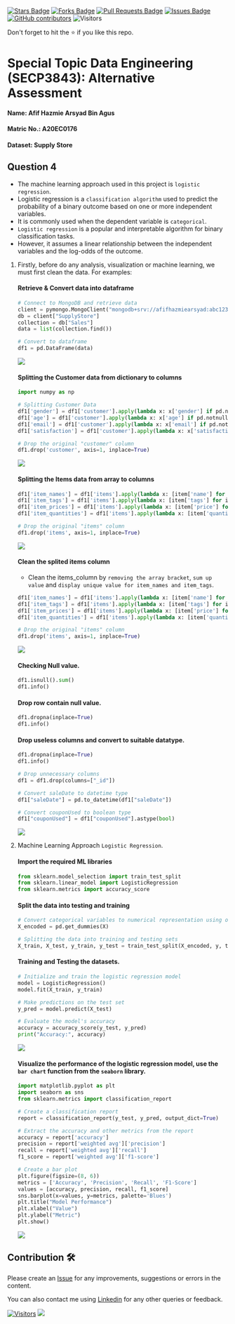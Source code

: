 <a href="https://github.com/drshahizan/SECP3843/stargazers"><img src="https://img.shields.io/github/stars/drshahizan/SECP3843" alt="Stars Badge"/></a>
<a href="https://github.com/drshahizan/SECP3843/network/members"><img src="https://img.shields.io/github/forks/drshahizan/SECP3843" alt="Forks Badge"/></a>
<a href="https://github.com/drshahizan/SECP3843/pulls"><img src="https://img.shields.io/github/issues-pr/drshahizan/SECP3843" alt="Pull Requests Badge"/></a>
<a href="https://github.com/drshahizan/SECP3843/issues"><img src="https://img.shields.io/github/issues/drshahizan/SECP3843" alt="Issues Badge"/></a>
<a href="https://github.com/drshahizan/SECP3843/graphs/contributors"><img alt="GitHub contributors" src="https://img.shields.io/github/contributors/drshahizan/SECP3843?color=2b9348"></a>
![Visitors](https://api.visitorbadge.io/api/visitors?path=https%3A%2F%2Fgithub.com%2Fdrshahizan%2FSECP3843&labelColor=%23d9e3f0&countColor=%23697689&style=flat)

Don't forget to hit the :star: if you like this repo.

# Special Topic Data Engineering (SECP3843): Alternative Assessment

#### Name: Afif Hazmie Arsyad Bin Agus
#### Matric No.: A20EC0176
#### Dataset: Supply Store

## Question 4
   - The machine learning approach used in this project is `logistic regression`.
   - Logistic regression is a `classification algorithm` used to predict the probability of a binary outcome based on one or more independent variables.
   - It is commonly used when the dependent variable is `categorical`.
   - `Logistic regression` is a popular and interpretable algorithm for binary classification tasks.
   - However, it assumes a linear relationship between the independent variables and the log-odds of the outcome.

   1. Firstly, before do any analysis, visualization or machine learning, we must first clean the data. For examples:

      #### Retrieve & Convert data into dataframe
      ```python
      # Connect to MongoDB and retrieve data
      client = pymongo.MongoClient("mongodb+srv://afifhazmiearsyad:abc123456789@noctua.bw9bvzx.mongodb.net/")
      db = client["SupplyStore"]
      collection = db["Sales"]
      data = list(collection.find())
      
      # Convert to dataframe
      df1 = pd.DataFrame(data)
      ```
      <img src="https://github.com/drshahizan/SECP3843/blob/main/submission/AfifHazmie/question4/files/images/df1.jpg">

      #### Splitting the Customer data from dictionary to columns
      ```python
      import numpy as np

      # Splitting Customer Data
      df1['gender'] = df1['customer'].apply(lambda x: x['gender'] if pd.notnull(x) else np.nan)
      df1['age'] = df1['customer'].apply(lambda x: x['age'] if pd.notnull(x) else np.nan)
      df1['email'] = df1['customer'].apply(lambda x: x['email'] if pd.notnull(x) else np.nan)
      df1['satisfaction'] = df1['customer'].apply(lambda x: x['satisfaction'] if pd.notnull(x) else np.nan)
      
      # Drop the original "customer" column
      df1.drop('customer', axis=1, inplace=True)
      ```
      <img src="https://github.com/drshahizan/SECP3843/blob/main/submission/AfifHazmie/question4/files/images/customersplit.jpg">

      #### Splitting the Items data from array to columns
      ```python
      df1['item_names'] = df1['items'].apply(lambda x: [item['name'] for item in x] if isinstance(x, list) else [])
      df1['item_tags'] = df1['items'].apply(lambda x: [item['tags'] for item in x] if isinstance(x, list) else [])
      df1['item_prices'] = df1['items'].apply(lambda x: [item['price'] for item in x] if isinstance(x, list) else [])
      df1['item_quantities'] = df1['items'].apply(lambda x: [item['quantity'] for item in x] if isinstance(x, list) else [])
      
      # Drop the original "items" column
      df1.drop('items', axis=1, inplace=True)
      ```
      <img src="https://github.com/drshahizan/SECP3843/blob/main/submission/AfifHazmie/question4/files/images/itemsplit.jpg">

      #### Clean the splited items column 
      - Clean the items_column by `removing the array bracket`, `sum up value` and `display unique value for item_names and item_tags`.
      ```python
      df1['item_names'] = df1['items'].apply(lambda x: [item['name'] for item in x] if isinstance(x, list) else [])
      df1['item_tags'] = df1['items'].apply(lambda x: [item['tags'] for item in x] if isinstance(x, list) else [])
      df1['item_prices'] = df1['items'].apply(lambda x: [item['price'] for item in x] if isinstance(x, list) else [])
      df1['item_quantities'] = df1['items'].apply(lambda x: [item['quantity'] for item in x] if isinstance(x, list) else [])
      
      # Drop the original "items" column
      df1.drop('items', axis=1, inplace=True)
      ```
      <img src="https://github.com/drshahizan/SECP3843/blob/main/submission/AfifHazmie/question4/files/images/itemclean.jpg">

      #### Checking Null value.
      ```python
      df1.isnull().sum()
      df1.info()
      ```

      #### Drop row contain null value.
      ```python
      df1.dropna(inplace=True)
      df1.info()
      ```

      #### Drop useless columns and convert to suitable datatype.
      ```python
      df1.dropna(inplace=True)
      df1.info()

      # Drop unnecessary columns
      df1 = df1.drop(columns=["_id"])
      
      # Convert saleDate to datetime type
      df1["saleDate"] = pd.to_datetime(df1["saleDate"])
      
      # Convert couponUsed to boolean type
      df1["couponUsed"] = df1["couponUsed"].astype(bool)
      ```
      <img src="https://github.com/drshahizan/SECP3843/blob/main/submission/AfifHazmie/question4/files/images/cleandata.jpg">
      
   2. Machine Learning Approach `Logistic Regression`.
      #### Import the required ML libraries
      ```python
      from sklearn.model_selection import train_test_split
      from sklearn.linear_model import LogisticRegression
      from sklearn.metrics import accuracy_score
      ```

      #### Split the data into testing and training
      ```python
      # Convert categorical variables to numerical representation using one-hot encoding
      X_encoded = pd.get_dummies(X)
      
      # Splitting the data into training and testing sets
      X_train, X_test, y_train, y_test = train_test_split(X_encoded, y, test_size=0.2, random_state=42)
      ```

      #### Training and Testing the datasets.
      ```python
      # Initialize and train the logistic regression model
      model = LogisticRegression()
      model.fit(X_train, y_train)
      
      # Make predictions on the test set
      y_pred = model.predict(X_test)
      
      # Evaluate the model's accuracy
      accuracy = accuracy_score(y_test, y_pred)
      print("Accuracy:", accuracy)
      ```
      <img src="https://github.com/drshahizan/SECP3843/blob/main/submission/AfifHazmie/question4/files/images/Laccuracy.jpg">

      #### Visualize the performance of the logistic regression model, use the `bar chart` function from the `seaborn` library.
      ```python
      import matplotlib.pyplot as plt
      import seaborn as sns
      from sklearn.metrics import classification_report
      
      # Create a classification report
      report = classification_report(y_test, y_pred, output_dict=True)
      
      # Extract the accuracy and other metrics from the report
      accuracy = report['accuracy']
      precision = report['weighted avg']['precision']
      recall = report['weighted avg']['recall']
      f1_score = report['weighted avg']['f1-score']
      
      # Create a bar plot
      plt.figure(figsize=(8, 6))
      metrics = ['Accuracy', 'Precision', 'Recall', 'F1-Score']
      values = [accuracy, precision, recall, f1_score]
      sns.barplot(x=values, y=metrics, palette='Blues')
      plt.title("Model Performance")
      plt.xlabel("Value")
      plt.ylabel("Metric")
      plt.show()
      ```
      <img src="https://github.com/drshahizan/SECP3843/blob/main/submission/AfifHazmie/question4/files/images/barchart.jpg">



## Contribution 🛠️
Please create an [Issue](https://github.com/drshahizan/special-topic-data-engineering/issues) for any improvements, suggestions or errors in the content.

You can also contact me using [Linkedin](https://www.linkedin.com/in/drshahizan/) for any other queries or feedback.

[![Visitors](https://api.visitorbadge.io/api/visitors?path=https%3A%2F%2Fgithub.com%2Fdrshahizan&labelColor=%23697689&countColor=%23555555&style=plastic)](https://visitorbadge.io/status?path=https%3A%2F%2Fgithub.com%2Fdrshahizan)
![](https://hit.yhype.me/github/profile?user_id=81284918)




